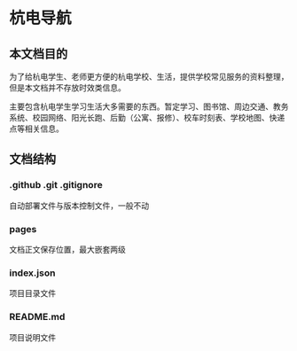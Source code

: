 # 杭电导航

## 本文档目的

为了给杭电学生、老师更方便的杭电学校、生活，提供学校常见服务的资料整理，但是本文档并不存放时效类信息。

主要包含杭电学生学习生活大多需要的东西。暂定学习、图书馆、周边交通、教务系统、校园网络、阳光长跑、后勤（公寓、报修）、校车时刻表、学校地图、快递点等相关信息。

## 文档结构

### .github .git .gitignore

自动部署文件与版本控制文件，一般不动

### pages

文档正文保存位置，最大嵌套两级

### index.json

项目目录文件

### README.md

项目说明文件